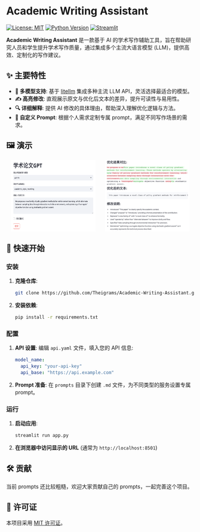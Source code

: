 # Academic Writing Assistant

[![License: MIT](https://img.shields.io/badge/License-MIT-blue.svg)](LICENSE)
[![Python Version](https://img.shields.io/badge/python-3.8%2B-blue)](https://www.python.org/downloads/release/python-380/)
[![Streamlit](https://img.shields.io/badge/Streamlit-%E2%AD%90-ff69b4)](https://streamlit.io)

**Academic Writing Assistant** 是一款基于 AI 的学术写作辅助工具，旨在帮助研究人员和学生提升学术写作质量，通过集成多个主流大语言模型 (LLM)，提供高效、定制化的写作建议。

## ✨ 主要特性

- **🧠 多模型支持**: 基于 [litellm](https://github.com/BerriAI/litellm) 集成多种主流 LLM API，灵活选择最适合的模型。
- **✍️ 高亮修改**: 直观展示原文与优化后文本的差异，提升可读性与易用性。
- **🔍 详细解释**: 提供 AI 修改的具体理由，帮助深入理解优化逻辑与方法。
- **🎯 自定义 Prompt**: 根据个人需求定制专属 prompt，满足不同写作场景的需求。

## 🖼️ 演示

<div style="display: flex; justify-content: space-around;">
  <img src="images/input_image.png" alt="输入界面" style="width: 45%;">
  <img src="images/output_image.png" alt="输出结果" style="width: 45%;">
</div>


## 🚀 快速开始

### 安装

1. **克隆仓库**:

   ```bash
   git clone https://github.com/Theigrams/Academic-Writing-Assistant.git
   ```

2. **安装依赖**:

   ```bash
   pip install -r requirements.txt
   ```

### 配置

1. **API 设置**:
   编辑 `api.yaml` 文件，填入您的 API 信息:

   ```yaml
   model_name:
     api_key: "your-api-key"
     api_base: "https://api.example.com"
   ```

2. **Prompt 准备**:
   在 `prompts` 目录下创建 `.md` 文件，为不同类型的服务设置专属 prompt。

### 运行

1. **启动应用**:

   ```bash
   streamlit run app.py
   ```

2. **在浏览器中访问显示的 URL** (通常为 `http://localhost:8501`)

## 🛠️ 贡献

当前 prompts 还比较粗糙，欢迎大家贡献自己的 prompts，一起完善这个项目。

## 📄 许可证

本项目采用 [MIT 许可证](LICENSE)。